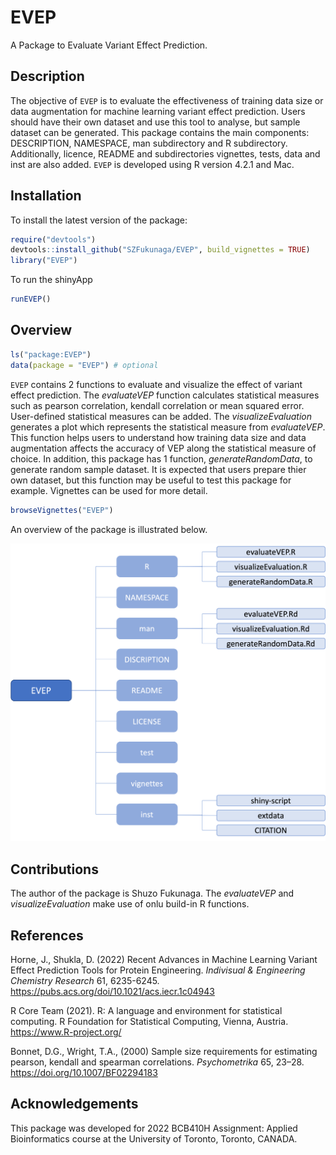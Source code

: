 
<!-- README.md is generated from README.Rmd. Please edit that file -->

# EVEP

A Package to Evaluate Variant Effect Prediction.

## Description

The objective of `EVEP` is to evaluate the effectiveness of training
data size or data augmentation for machine learning variant effect
prediction. Users should have their own dataset and use this tool to analyse, 
but sample dataset can be generated. This package contains the main components:
DESCRIPTION, NAMESPACE, man subdirectory and R subdirectory. Additionally, 
licence, README and subdirectories vignettes, tests, data and inst are also 
added. `EVEP` is developed using R version 4.2.1 and Mac.

## Installation

To install the latest version of the package:

``` r
require("devtools")
devtools::install_github("SZFukunaga/EVEP", build_vignettes = TRUE)
library("EVEP")
```

To run the shinyApp
``` r
runEVEP()
```

## Overview

``` r
ls("package:EVEP")
data(package = "EVEP") # optional
```

`EVEP` contains 2 functions to evaluate and visualize the effect of
variant effect prediction. The *evaluateVEP* function calculates
statistical measures such as pearson correlation, kendall correlation or
mean squared error. User-defined statistical measures can be added. The
*visualizeEvaluation* generates a plot which represents the statistical
measure from *evaluateVEP*. This function helps users to understand how
training data size and data augmentation affects the accuracy of VEP
along the statistical measure of choice.
In addition, this package has 1 function, *generateRandomData*, to generate
random sample dataset. It is expected that users prepare thier own dataset, but
this function may be useful to test this package for example.
Vignettes can be used for more detail.

``` r
browseVignettes("EVEP")
```

An overview of the package is illustrated below.

![](./inst/extdata/EVEP_overview.png)

## Contributions

The author of the package is Shuzo Fukunaga. The *evaluateVEP* and
*visualizeEvaluation* make use of onlu build-in R functions.

## References

Horne, J., Shukla, D. (2022) Recent Advances in Machine Learning Variant
Effect Prediction Tools for Protein Engineering. *Indivisual &
Engineering Chemistry Research* 61, 6235-6245.
<https://pubs.acs.org/doi/10.1021/acs.iecr.1c04943>

R Core Team (2021). R: A language and environment for statistical
computing. R Foundation for Statistical Computing, Vienna, Austria.
<https://www.R-project.org/>

Bonnet, D.G., Wright, T.A., (2000) Sample size requirements for estimating pearson, kendall and spearman correlations. *Psychometrika* 65, 23–28.
<https://doi.org/10.1007/BF02294183>


## Acknowledgements

This package was developed for 2022 BCB410H Assignment: Applied
Bioinformatics course at the University of Toronto, Toronto, CANADA.
